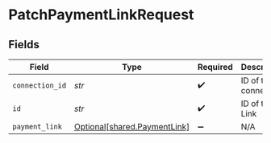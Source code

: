 # PatchPaymentLinkRequest


## Fields

| Field                                                              | Type                                                               | Required                                                           | Description                                                        |
| ------------------------------------------------------------------ | ------------------------------------------------------------------ | ------------------------------------------------------------------ | ------------------------------------------------------------------ |
| `connection_id`                                                    | *str*                                                              | :heavy_check_mark:                                                 | ID of the connection                                               |
| `id`                                                               | *str*                                                              | :heavy_check_mark:                                                 | ID of the Link                                                     |
| `payment_link`                                                     | [Optional[shared.PaymentLink]](../../models/shared/paymentlink.md) | :heavy_minus_sign:                                                 | N/A                                                                |